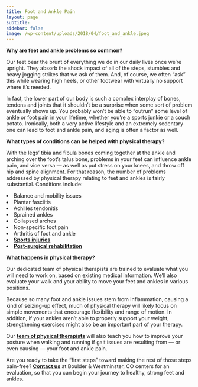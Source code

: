 ```yaml
---
title: Foot and Ankle Pain
layout: page
subtitle:
sidebar: false
image: /wp-content/uploads/2018/04/foot_and_ankle.jpeg
---
```

**Why are feet and ankle problems so common?**

<span style="font-weight: 400;">Our feet bear the brunt of everything we do in our daily lives once we’re upright. They absorb the shock impact of all of the steps, stumbles and heavy jogging strikes that we ask of them. And, of course, we often “ask” this while wearing high heels, or other footwear with virtually no support where it’s needed.</span>

<span style="font-weight: 400;">In fact, the lower part of our body is such a complex interplay of bones, tendons and joints that it shouldn’t be a surprise when some sort of problem eventually shows up. You probably won’t be able to “outrun” some level of ankle or foot pain in your lifetime, whether you’re a sports junkie or a couch potato. Ironically, both a very active lifestyle and an extremely sedentary one can lead to foot and ankle pain, and aging is often a factor as well.</span>

**What types of conditions can be helped with physical therapy?**

<span style="font-weight: 400;">With the legs’ tibia and fibula bones coming together at the ankle and arching over the foot’s talus bone, problems in your feet can influence ankle pain, and vice versa &#8212; as well as put stress on your knees, and throw off hip and spine alignment. For that reason, the number of problems addressed by physical therapy relating to feet and ankles is fairly substantial. Conditions include:</span>

<li style="font-weight: 400;">
  <span style="font-weight: 400;">Balance and mobility issues</span>
</li>
<li style="font-weight: 400;">
  <span style="font-weight: 400;">Plantar fasciitis</span>
</li>
<li style="font-weight: 400;">
  <span style="font-weight: 400;">Achilles tendonitis</span>
</li>
<li style="font-weight: 400;">
  <span style="font-weight: 400;">Sprained ankles</span>
</li>
<li style="font-weight: 400;">
  <span style="font-weight: 400;">Collapsed arches</span>
</li>
<li style="font-weight: 400;">
  <span style="font-weight: 400;">Non-specific foot pain</span>
</li>
<li style="font-weight: 400;">
  <span style="font-weight: 400;">Arthritis of foot and ankle</span>
</li>
<li style="font-weight: 400;">
  <a href="https://bodywisept.com/services/sports-injuries/"><strong>Sports injuries</strong></a>
</li>
<li style="font-weight: 400;">
  <a href="https://bodywisept.com/services/post-surgical-treatment/"><strong>Post-surgical rehabilitation</strong></a>
</li>

**What happens in physical therapy?**

<span style="font-weight: 400;">Our dedicated team of physical therapists are trained to evaluate what you will need to work on, based on existing medical information. We’ll also evaluate your walk and your ability to move your feet and ankles in various positions.</span>

<span style="font-weight: 400;">Because so many foot and ankle issues stem from inflammation, causing a kind of seizing-up effect, much of physical therapy will likely focus on simple movements that encourage flexibility and range of motion. In addition, if your ankles aren’t able to properly support your weight, strengthening exercises might also be an important part of your therapy.</span>

<span style="font-weight: 400;">Our <a href="https://bodywisept.com/our-staff/"><strong>team of physical therapists</strong></a> will also teach you how to improve your posture when walking and running if gait issues are resulting from &#8212; or even causing &#8212; your foot and ankle pain.</span>

<span style="font-weight: 400;">Are you ready to take the “first steps” toward making the rest of those steps pain-free? <a href="https://bodywisept.com/contact-us/"><strong>Contact us</strong></a> at Boulder & Westminster, CO centers for an evaluation, so that you can begin your journey to healthy, strong feet and ankles.</span>

&nbsp;
